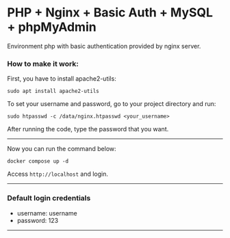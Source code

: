 # PHP + Nginx + Basic Auth + MySQL + phpMyAdmin

Environment php with basic authentication provided by nginx server.

###  How to make it work:

First, you have to install apache2-utils:

```
sudo apt install apache2-utils
```

To set your username and password, go to your project directory and run:
```
sudo htpasswd -c /data/nginx.htpasswd <your_username>
```

After running the code, type the password that you want.

---

Now you can run the command below:
```
docker compose up -d
```
Access ```http://localhost``` and login.

---
### Default login credentials
- username: username
- password: 123
---